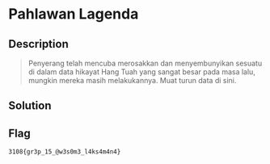 # Pahlawan Lagenda
## Description
>  Penyerang telah mencuba merosakkan dan menyembunyikan sesuatu di dalam data hikayat Hang Tuah yang sangat besar pada masa lalu, mungkin mereka masih melakukannya. Muat turun data di sini.

## Solution
## Flag
```
3108{gr3p_15_@w3s0m3_l4ks4m4n4}
```
